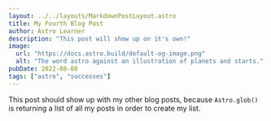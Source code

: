 ```yaml
---
layout: ../../layouts/MarkdownPostLayout.astro
title: My Fourth Blog Post
author: Astro Learner
description: "This post will show up on it's own!"
image:
  url: "https://docs.astro.build/default-og-image.png"
  alt: "The word astro against an illustration of planets and starts."
pubDate: 2022-08-08
tags: ["astro", "successes"]
---
```


This post should show up with my other blog posts, because `Astro.glob()` is returning a list of all my posts in order to create my list.
